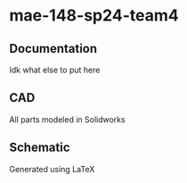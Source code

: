 # mae-148-sp24-team4
 
## Documentation
Idk what else to put here

## CAD
All parts modeled in Solidworks

## Schematic
Generated using LaTeX